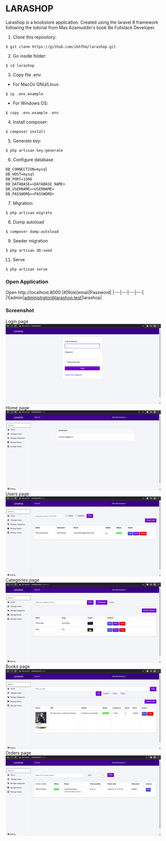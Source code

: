 # LARASHOP

Larashop is a bookstore application. Created using the laravel 8 framework following the tutorial from Mas Azamuddin's book Be Fullstack Developer.

1. Clone this repository:

```
$ git clone https://github.com/ikhfhm/larashop.git
```

2. Go inside folder:

```
$ cd larashop
```

3. Copy file .env

-   For MacOs GNU/Linux:

```
$ cp .env.example
```

-   For Windows OS:

```
$ copy .env.example .env
```

4. Install composer:

```
$ composer install
```

5. Generate key:

```
$ php artisan key:generate
```

6. Configure database

```
DB_CONNECTION=mysql
DB_HOST=mysql
DB_PORT=3306
DB_DATABASE=<DATABASE NAME>
DB_USERNAME=<USERNAME>
DB_PASSWORD=<PASSWORD>
```

7. Migration:

```
$ php artisan migrate
```

8. Dump autoload

```
$ composer dump-autoload
```

9. Seeder migration

```
$ php artisan db:seed
```

11. Serve

```
$ php artisan serve
```

### Open Application

Open http://localhost:8000
|#|Role|email|Password|
|---|---|---|---|
|1|admin|administrator@larashop.test|larashop|

### Screenshot

Login page
![image](public/screenshot/login.png "Fb Ads Fit")
Home page
![image](public/screenshot/home.png "Fb Ads Fit")
Users page
![image](public/screenshot/users.png "Fb Ads Fit")
Categories page
![image](public/screenshot/categories.png "Fb Ads Fit")
Books page
![image](public/screenshot/books.png "Fb Ads Fit")
Orders page
![image](public/screenshot/orders.png "Fb Ads Fit")
